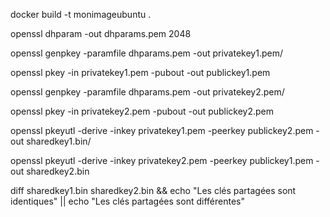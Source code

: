 docker build -t monimageubuntu .

openssl dhparam -out dhparams.pem 2048

openssl genpkey -paramfile dhparams.pem -out privatekey1.pem/

openssl pkey -in privatekey1.pem -pubout -out publickey1.pem

openssl genpkey -paramfile dhparams.pem -out privatekey2.pem/

openssl pkey -in privatekey2.pem -pubout -out publickey2.pem

openssl pkeyutl -derive -inkey privatekey1.pem -peerkey publickey2.pem -out sharedkey1.bin/

openssl pkeyutl -derive -inkey privatekey2.pem -peerkey publickey1.pem -out sharedkey2.bin

diff sharedkey1.bin sharedkey2.bin && echo "Les clés partagées sont identiques" || echo "Les clés partagées sont différentes"
